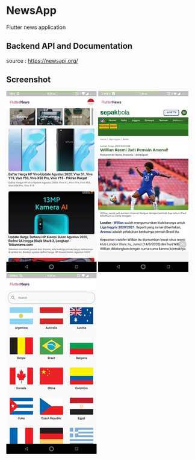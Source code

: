 # NewsApp
Flutter news application

## Backend API and Documentation

source : https://newsapi.org/

## Screenshot 
![](images/news_home.jpg)  ![](images/news_detail.jpg) ![](images/by_country.jpg)
